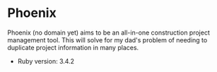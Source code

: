 # Phoenix
Phoenix (no domain yet) aims to be an all-in-one construction project management tool. This will solve for my dad's problem of needing to duplicate project information in many places.

* Ruby version: 3.4.2
